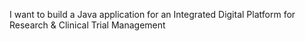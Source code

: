 I want to build a Java application for an Integrated Digital Platform for Research & Clinical Trial Management
